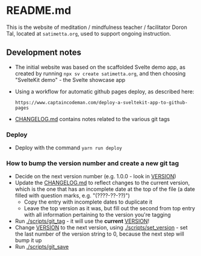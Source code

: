 # README.md

This is the website of meditation / mindfulness teacher / facilitator
Doron Tal, located at `satimetta.org`, used to support ongoing instruction.

## Development notes

* The initial website was based on the scaffolded Svelte demo app, as
  created by running `npx sv create satimetta.org`, and then choosing
  "SvelteKit demo" - the Svelte showcase app

* Using a workflow for automatic github pages deploy, as
  described here: 
  ```
  https://www.captaincodeman.com/deploy-a-sveltekit-app-to-github-pages
  ```
* [CHANGELOG.md](CHANGELOG.md) contains notes related to the various git tags

### Deploy

* Deploy with the command `yarn run deploy`

### How to bump the version number and create a new git tag

* Decide on the next version number (e.g. 1.0.0 - look in [VERSION](VERSION))
* Update the [CHANGELOG.md](CHANGELOG.md) to reflect changes to the current
  version, which is the one that has an incomplete date at the top of the file
  (a date filled with question marks, e.g. "(????-??-??)")
  * Copy the entry with incomplete dates to duplicate it
  * Leave the top version as it was, but fill out the second from top entry
    with all information pertaining to the version you're tagging
* Run [./scripts/git_tag](./scripts/git_tag) - it will use the **current**
  [VERSION](VERSION)!
* Change [VERSION](VERSION) to the next version, using
  [./scripts/set_version](./scripts/set_version) - set the last number of
  the version string to 0, because the next step will bump it up
* Run [./scripts/git_save](./scripts/git_save)
